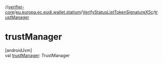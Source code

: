 //[verifier-core](../../../index.md)/[eu.europa.ec.eudi.wallet.statium](../index.md)/[VerifyStatusListTokenSignatureX5c](index.md)/[trustManager](trust-manager.md)

# trustManager

[androidJvm]\
val [trustManager](trust-manager.md): TrustManager
